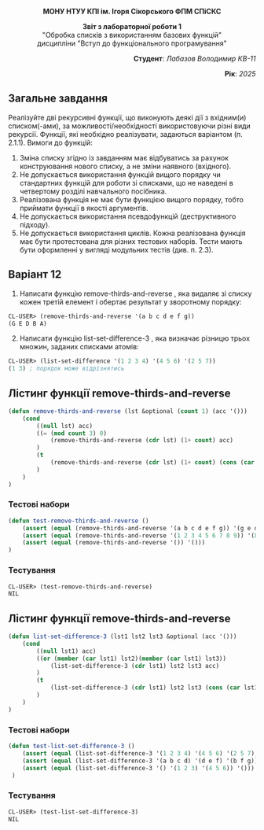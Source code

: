 <p align="center"><b>МОНУ НТУУ КПІ ім. Ігоря Сікорського ФПМ СПіСКС</b></p>
<p align="center">
<b>Звіт з лабораторної роботи 1</b><br/>
"Обробка списків з використанням базових функцій"<br/>
дисципліни "Вступ до функціонального програмування"
</p>

<p align="right"> 
<b>Студент</b>: 
<em> Лабазов Володимир КВ-11</em></p>

<p align="right"><b>Рік</b>: <em>2025</em></p>


## Загальне завдання

Реалізуйте дві рекурсивні функції, що виконують деякі дії з вхідним(и) списком(-ами), за
можливості/необхідності використовуючи різні види рекурсії. Функції, які необхідно
реалізувати, задаються варіантом (п. 2.1.1). Вимоги до функцій:
1. Зміна списку згідно із завданням має відбуватись за рахунок конструювання нового
списку, а не зміни наявного (вхідного).
2. Не допускається використання функцій вищого порядку чи стандартних функцій
для роботи зі списками, що не наведені в четвертому розділі навчального
посібника.
3. Реалізована функція не має бути функцією вищого порядку, тобто приймати функції
в якості аргументів.
4. Не допускається використання псевдофункцій (деструктивного підходу).
5. Не допускається використання циклів.
Кожна реалізована функція має бути протестована для різних тестових наборів. Тести
мають бути оформленні у вигляді модульних тестів (див. п. 2.3).

## Варіант 12

1. Написати функцію remove-thirds-and-reverse , яка видаляє зі списку кожен третій
елемент і обертає результат у зворотному порядку:

```lisp
CL-USER> (remove-thirds-and-reverse '(a b c d e f g))
(G E D B A)
```

2. Написати функцію list-set-difference-3 , яка визначає різницю трьох множин,
заданих списками атомів:

```lisp
CL-USER> (list-set-difference '(1 2 3 4) '(4 5 6) '(2 5 7))
(1 3) ; порядок може відрізнятись
```

## Лістинг функції remove-thirds-and-reverse

```lisp
(defun remove-thirds-and-reverse (lst &optional (count 1) (acc '()))
	(cond
		((null lst) acc)
		((= (mod count 3) 0)
			(remove-thirds-and-reverse (cdr lst) (1+ count) acc)
		)
		(t
			(remove-thirds-and-reverse (cdr lst) (1+ count) (cons (car lst) acc))
		)
	)
)
```

### Тестові набори

```lisp
(defun test-remove-thirds-and-reverse ()
	(assert (equal (remove-thirds-and-reverse '(a b c d e f g)) '(g e d b a)))
	(assert (equal (remove-thirds-and-reverse '(1 2 3 4 5 6 7 8 9)) '(8 7 5 4 2 1)))
	(assert (equal (remove-thirds-and-reverse '()) '()))
)
```

### Тестування

```lisp
CL-USER> (test-remove-thirds-and-reverse)
NIL
```

## Лістинг функції remove-thirds-and-reverse

```lisp
(defun list-set-difference-3 (lst1 lst2 lst3 &optional (acc '()))
	(cond
		((null lst1) acc)
		((or (member (car lst1) lst2)(member (car lst1) lst3))
			(list-set-difference-3 (cdr lst1) lst2 lst3 acc)
		)
		(t
			(list-set-difference-3 (cdr lst1) lst2 lst3 (cons (car lst1) acc))
		)
	)
)
```

### Тестові набори

```lisp
(defun test-list-set-difference-3 ()
	(assert (equal (list-set-difference-3 '(1 2 3 4) '(4 5 6) '(2 5 7)) '(3 1)))
	(assert (equal (list-set-difference-3 '(a b c d) '(d e f) '(b f g)) '(c a)))
	(assert (equal (list-set-difference-3 '() '(1 2 3) '(4 5 6)) '()))
 )
```

### Тестування

```lisp
CL-USER> (test-list-set-difference-3)
NIL
```
